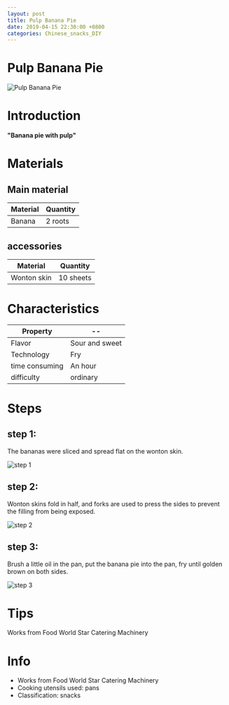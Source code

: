 ```yaml
---
layout: post
title: Pulp Banana Pie
date: 2019-04-15 22:30:00 +0800
categories: Chinese_snacks_DIY
---
```


# Pulp Banana Pie

![Pulp Banana Pie]({{site.baseurl}}/img/403076/403076.jpg)

# Introduction

**"Banana pie with pulp"**

# Materials


## Main material

Material|Quantity
--|--
Banana|2 roots

## accessories

Material|Quantity
--|--
Wonton skin|10 sheets

# Characteristics

Property|--
--|--
Flavor|Sour and sweet
Technology|Fry
time consuming|An hour
difficulty|ordinary

# Steps

## step 1:

The bananas were sliced and spread flat on the wonton skin.

![step 1]({{site.baseurl}}/img/403076/1.jpg)

## step 2:

Wonton skins fold in half, and forks are used to press the sides to prevent the filling from being exposed.

![step 2]({{site.baseurl}}/img/403076/2.jpg)

## step 3:

Brush a little oil in the pan, put the banana pie into the pan, fry until golden brown on both sides.

![step 3]({{site.baseurl}}/img/403076/3.jpg)

# Tips

Works from Food World Star Catering Machinery

# Info

- Works from Food World Star Catering Machinery
- Cooking utensils used: pans
- Classification: snacks